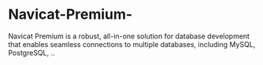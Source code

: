# Navicat-Premium-
Navicat Premium is a robust, all-in-one solution for database development that enables seamless connections to multiple databases, including MySQL, PostgreSQL, ..
